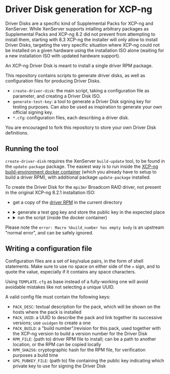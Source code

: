# Driver Disk generation for XCP-ng

Driver Disks are a specific kind of Supplemental Packs for XCP-ng and
XenServer.  While XenServer supports intalling arbitrary packages as
Supplemental Packs and XCP-ng 8.2 did not prevent from attempting to
install them, starting with 8.3 XCP-ng the installer will only allow
to install Driver Disks, targeting the very specific situation where
XCP-ng could not be installed on a given hardware using the
installation ISO alone (waiting for a new installation ISO with
updated hardware support).

An XCP-ng Driver Disk is meant to install a single driver RPM package.

This repository contains scripts to generate driver disks, as well as
configuration files for producing Driver Disks.

* `create-driver-disk`: the main script, taking a configuration
  file as parameter, and creating a Driver Disk ISO.
* `generate-test-key`: a tool to generate a Driver Disk signing key
  for testing purposes.  Can also be used as inspiration to generate
  your own official signing key.
* `*.cfg`: configuration files, each describing a driver disk.

You are encouraged to fork this repository to store your own Driver
Disk definitions.

## Running the tool

`create-driver-disk` requires the XenServer `build-update` tool, to be
found in the `update-package` package.  The easiest way is to run
inside the [XCP-ng build-environment docker
container](https://github.com/xcp-ng/xcp-ng-build-env) (which you
already have to setup to build a driver RPM), with additional package
`update-package` installed.

To create the Driver Disk for the `mpi3mr` Broadcom RAID driver, not
present in the original XCP-ng 8.2.1 installation ISO:

* get a copy of the [driver
  RPM](https://updates.xcp-ng.org/8/8.2/updates/x86_64/Packages/mpi3mr-module-8.6.1.0.0-1.xcpng8.2.x86_64.rpm)
  in the current directory
* <details>
    <summary>generate a test gpg key and store the public key in the expected place</summary>

    ```
    [builder@43e15989a9bf driver-disks]$ ./generate-test-key RPM-GPG-KEY-XCP-SingleUse
    Passphrase: 
    /home/builder/.gnupg/pubring.gpg
    --------------------------------
    pub   2048R/E8BB51DB 2023-10-18 [expires: 2024-04-15]
    uid                  Example Updates (update) <example@example.com>
    
    gpg: Generating a test update key
    gpg: writing self signature
    gpg: RSA/SHA1 signature from: "A16266FA [?]"
    gpg: writing public key to `/home/builder/.gnupg/pubring.gpg'
    gpg: writing secret key to `/home/builder/.gnupg/secring.gpg'
    gpg: using PGP trust model
    gpg: key A16266FA marked as ultimately trusted
    gpg: done
    ```
  </details>
* <details>
    <summary>run the script (inside the docker container)</summary>

    ```
    [builder@43e15989a9bf driver-disks]$ ./create-driver-disk intel-e1000e-alt-8.2.cfg
    intel-e1000e-alt-3.8.7-1.xcpng8.2.x86_64.rpm: OK
    Enter passphrase for Example Updates (update) <example@example.com>: 
    error: Macro %build_number has empty body
    error: Macro %build_number has empty body
    + umask 022
    + cd /tmp/build-update-ncjV13/BUILD
    + /usr/bin/rm -rf /tmp/build-update-ncjV13/BUILDROOT/update-intel-e1000e-alt-3.8.7.1.xcpng8.2.pack.0.1-1.x86_64
    + exit 0
    /tmp/build-update-ncjV13/root/Packages/intel-e1000e-alt-3.8.7-1.xcpng8.2.x86_64.rpm:
    /tmp/build-update-ncjV13/root/Packages/update-intel-e1000e-alt-3.8.7.1.xcpng8.2.pack.0.1-1.noarch.rpm:
    Spawning worker 0 with 1 pkgs
    Spawning worker 1 with 1 pkgs
    Spawning worker 2 with 0 pkgs
    Spawning worker 3 with 0 pkgs
    Workers Finished
    Saving Primary metadata
    Saving file lists metadata
    Saving other metadata
    Generating sqlite DBs
    Sqlite DBs complete
    Total translation table size: 0
    Total rockridge attributes bytes: 2468
    Total directory bytes: 6144
    Path table size(bytes): 42
    Max brk space used 0
    261 extents written (0 MB)
    ```
  </details>

Please note the `error: Macro %build_number has empty body` is an
upstream "normal error", and can be safely ignored.

## Writing a configuration file

Configuration files are a set of key/value pairs, in the form of shell
statements.  Make sure to use no space on either side of the `=` sign,
and to quote the value, especially if it contains any space characters.

Using `TEMPLATE.cfg` as base instead of a fully-working one will avoid
avoidable mistakes like not selecting a unique UUID.

A valid config file must contain the following keys:

* `PACK_DESC`: textual description for the pack, which will be shown
  on the hosts where the pack is installed
* `PACK_UUID`: a UUID to describe the pack and link together its
  successive versions; use `uuidgen` to create a one
* `PACK_BUILD`: a "build number"/revision for this pack, used together
  with the XCP-ng version to build a version number for the Driver Disk
* `RPM_FILE`: (path to) driver RPM file to install; can be a path to
  another location, or the RPM can be copied locally
* `RPM_SHA256`: cryptographic hash for the RPM file, for verification
  purposes a build time
* `GPG_PUBKEY_FILE`: (path to) file containing the public key
  indicating which private key to use for signing the Driver Disk
